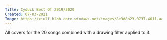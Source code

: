 ```yaml
---
Title: Cyduck Best Of 2019/2020
Created: 07-03-2021
Image: https://xiulf.blob.core.windows.net/images/8e3d8b23-0737-4611-aa38-3025e5b8eaed
---
```


All covers for the 20 songs combined with a drawing filter applied to it.
